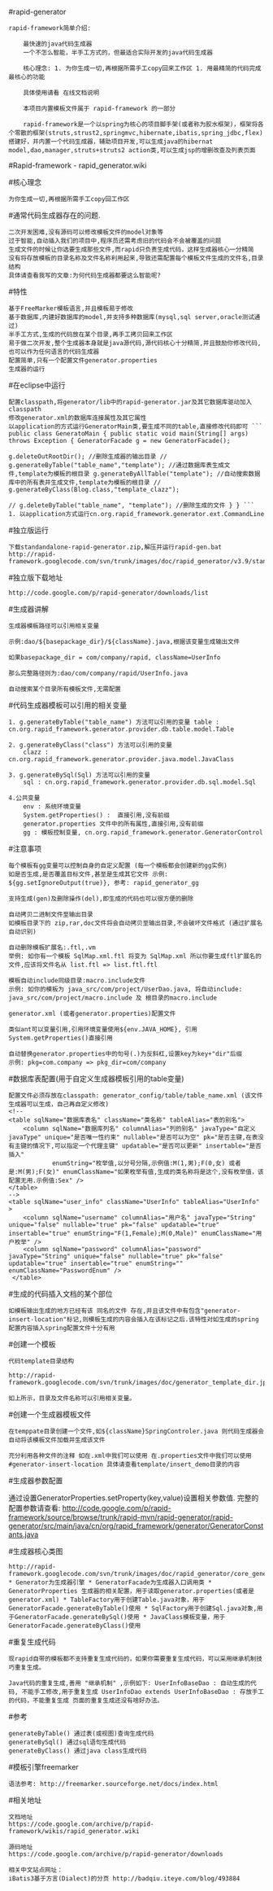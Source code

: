 #rapid-generator

    rapid-framework简单介绍:
    
        最快速的java代码生成器
        一个不怎么智能，半手工方式的，但最适合实际开发的java代码生成器
    
        核心理念: 1. 为你生成一切,再根据所需手工copy回来工作区 1. 用最精简的代码完成最核心的功能
    
        具体使用请看 在线文档说明
    
        本项目内置模板文件属于 rapid-framework 的一部分
    
        rapid-framework是一个以spring为核心的项目脚手架(或者称为胶水框架)，框架将各个零散的框架(struts,strust2,springmvc,hibernate,ibatis,spring_jdbc,flex)搭建好，并内置一个代码生成器，辅助项目开发,可以生成java的hibernat model,dao,manager,struts+struts2 action类,可以生成jsp的增删改查及列表页面

#Rapid-framework - rapid_generator.wiki

#核心理念

    为你生成一切,再根据所需手工copy回工作区

#通常代码生成器存在的问题.

    二次开发困难,没有源码可以修改模板文件的model对象等
    过于智能,自动插入我们的项目中,程序员还需考虑旧的代码会不会被覆盖的问题
    生成文件的时候让你选要生成那些文件,而rapid只负责生成代码，这样生成器核心一分精简
    没有将存放模板的目录名称及文件名称利用起来,导致还需配置每个模板文件生成的文件名,目录结构
    具体请查看我写的文章:为何代码生成器都要这么智能呢?

#特性

    基于FreeMarker模板语言,并且模板易于修改
    基于数据库,内建好数据库的model,并支持多种数据库(mysql,sql server,oracle测试通过)
    半手工方式,生成的代码放在某个目录,再手工拷贝回来工作区
    易于做二次开发,整个生成器本身就是java源代码,源代码核心十分精简,并且鼓励你修改代码,也可以作为任何语言的代码生成器
    配置简单,只有一个配置文件generator.properties
    生成器的运行

#在eclipse中运行

    配置classpath,将generator/lib中的rapid-generator.jar及其它数据库驱动加入classpath
    修改generator.xml的数据库连接属性及其它属性
    以application的方式运行GeneratorMain类,要生成不同的table,直接修改代码即可 ``` public class GeneratoMain { public static void main(String[] args) throws Exception { GeneratorFacade g = new GeneratorFacade();
    
    g.deleteOutRootDir(); //删除生成器的输出目录 // g.generateByTable("table_name","template"); //通过数据库表生成文件,template为模板的根目录 g.generateByAllTable("template"); //自动搜索数据库中的所有表并生成文件,template为模板的根目录 // g.generateByClass(Blog.class,"template_clazz");
    
    // g.deleteByTable("table_name", "template"); //删除生成的文件 } } ``` 1. 以application方式运行cn.org.rapid_framework.generator.ext.CommandLine

#独立版运行

    下载standandalone-rapid-generator.zip,解压并运行rapid-gen.bat http://rapid-framework.googlecode.com/svn/trunk/images/doc/rapid_generator/v3.9/standalon_commandline.jpg

#独立版下载地址
 
    http://code.google.com/p/rapid-generator/downloads/list

#生成器讲解

    生成器模板路径可以引用相关变量
    
    示例:dao/${basepackage_dir}/${className}.java,根据该变量生成输出文件
    
    如果basepackage_dir = com/company/rapid, className=UserInfo
    
    那么完整路径则为:dao/com/company/rapid/UserInfo.java
    
    自动搜索某个目录所有模板文件,无需配置

#代码生成器模板可以引用的相关变量

    1. g.generateByTable("table_name") 方法可以引用的变量 table : cn.org.rapid_framework.generator.provider.db.table.model.Table
    
    2. g.generateByClass("class") 方法可以引用的变量
        clazz : cn.org.rapid_framework.generator.provider.java.model.JavaClass
    
    3. g.generateBySql(Sql) 方法可以引用的变量
        sql : cn.org.rapid_framework.generator.provider.db.sql.model.Sql
    
    4.公共变量
        env : 系统环境变量
        System.getProperties() :  直接引用,没有前缀
        generator.properties 文件中的所有属性,直接引用,没有前缀
        gg : 模板控制变量, cn.org.rapid_framework.generator.GeneratorControl

#注意事项

    每个模板有gg变量可以控制自身的自定义配置 (每一个模板都会创建新的gg实例)
    如是否生成,是否覆盖目标文件,甚至是生成其它文件 示例: ${gg.setIgnoreOutput(true)}, 参考: rapid_generator_gg

    支持生成(gen)及删除操作(del),即生成的代码也可以很方便的删除

    自动拷贝二进制文件至输出目录 
    如模板目录下的 zip,rar,doc文件将会自动拷贝至输出目录,不会破坏文件格式 (通过扩展名自动识别)

    自动删除模板扩展名:.ftl,.vm
    举例: 如你有一个模板 SqlMap.xml.ftl 将变为 SqlMap.xml 所以你要生成ftl扩展名的文件,应该将文件名从 list.ftl => list.ftl.ftl

    模板自动include同级目录:macro.include文件
    示例: 如你的模板为 java_src/com/project/UserDao.java, 将自动include: java_src/com/project/macro.include 及 根目录的macro.include

    generator.xml (或者generator.properties)配置文件

    类似ant可以变量引用,引用环境变量使用${env.JAVA_HOME}, 引用System.getProperties()直接引用
    
    自动替换generator.properties中的句号(.)为反斜杠,设置key为key+"dir"后缀
    示例: pkg=com.company => pkg_dir=com/company


#数据库表配置(用于自定义生成器模板引用的table变量)

    配置文件必须存放在classpath: generator_config/table/table_name.xml (该文件生成器可以生成，自己再自定义修改) 
    <!-- 
    <table sqlName="数据库表名" className="类名称" tableAlias="表的别名"> 
        <column sqlName="数据库列名" columnAlias="列的别名" javaType="自定义javaType" unique="是否唯一性约束" nullable="是否可以为空" pk="是否主键,在表没有主键的情况下,可以指定一个代理主键" updatable="是否可以更新" insertable="是否插入" 
                enumString="枚举值,以分号分隔,示例值:M(1,男);F(0,女) 或者是:M(男);F(女)" enumClassName="如果枚举有值,生成的类名称将是这个,没有枚举值，该配置无用.示例值:Sex" /> 
    </table> 
    --> 
    <table sqlName="user_info" className="UserInfo" tableAlias="UserInfo" > 
        <column sqlName="username" columnAlias="用户名" javaType="String" unique="false" nullable="true" pk="false" updatable="true" insertable="true" enumString="F(1,Female);M(0,Male)" enumClassName="用户枚举" /> 
        <column sqlName="password" columnAlias="password" javaType="String" unique="false" nullable="true" pk="false" updatable="true" insertable="true" enumString="" enumClassName="PasswordEnum" /> 
     </table>

#生成的代码插入文档的某个部位

    如模板输出生成的地方已经有该 同名的文件 存在,并且该文件中有包含"generator-insert-location"标记,则模板生成的内容会插入在该标记之后.该特性对如生成的spring配置内容插入spring配置文件十分有用

#创建一个模板

    代码template目录结构

    http://rapid-framework.googlecode.com/svn/trunk/images/doc/generator_template_dir.jpg

    如上所示，目录及文件名称可以引用相关变量。

#创建一个生成器模板文件

    在temppate目录创建一个文件,如${className}SpringControler.java 则代码生成器会自动将该模板文件加载并生成该文件

    充分利用各种文件的注释 如在.xml中我们可以使用 在.properties文件中我们可以使用 #generator-insert-location 具体请查看template/insert_demo目录的内容

#生成器参数配置

通过设置GeneratorProperties.setProperty(key,value)设置相关参数值. 完整的配置参数请查看: http://code.google.com/p/rapid-framework/source/browse/trunk/rapid-mvn/rapid-generator/rapid-generator/src/main/java/cn/org/rapid_framework/generator/GeneratorConstants.java

#生成器核心类图

    http://rapid-framework.googlecode.com/svn/trunk/images/doc/rapid_generator/core_generator_classes_uml.jpg * Generator为生成器引擎 * GeneratorFacade为生成器入口调用类 * GeneratorProperties 生成器的相关配置，用于读取generator.properties(或者是generator.xml) * TableFactory用于创建Table.java对象，用于GeneratorFacade.generateByTable()使用 * SqlFactory用于创建Sql.java对象,用于GeneratorFacade.generateBySql()使用 * JavaClass模板变量，用于GeneratorFacade.generateByClass()使用

#重复生成代码

    现rapid自带的模板都不支持重复生成代码的，如果你需要重复生成代码，可以采用继承机制技巧重复生成。

    Java代码的重复生成,善用 "继承机制" ,示例如下: UserInfoBaseDao : 自动生成的代码, 不能手工修改,用于重复生成 UserInfoDao extends UserInfoBaseDao : 存放手工的代码，不能重复生成 页面的重复生成还没有啥好办法。

#参考

    generateByTable() 通过表(或视图)查询生成代码
    generateBySql() 通过sql语句生成代码
    generateByClass() 通过java class生成代码



#模板引擎freemarker

    语法参考: http://freemarker.sourceforge.net/docs/index.html

#相关地址

    文档地址
    https://code.google.com/archive/p/rapid-framework/wikis/rapid_generator.wiki
    
    源码地址
    https://code.google.com/archive/p/rapid-generator/downloads
    
    相关中文站点网址：
    iBatis3基于方言(Dialect)的分页 http://badqiu.iteye.com/blog/493884
    
